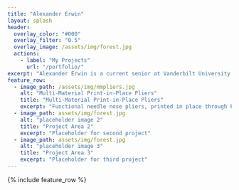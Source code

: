 ```yaml
---
title: "Alexander Erwin"
layout: splash
header:
  overlay_color: "#000"
  overlay_filter: "0.5"
  overlay_image: /assets/img/forest.jpg
  actions:
    - label: "My Projects"
      url: "/portfolio/"
excerpt: "Alexander Erwin is a current senior at Vanderbilt University studying Computer Science. He also has interest in Mathematics, English, and Digital Fabrication."
feature_row:
  - image_path: /assets/img/mmpliers.jpg
    alt: "Multi-Material Print-in-Place Pliers"
    title: "Multi-Material Print-in-Place Pliers"
    excerpt: "Functional needle nose pliers, printed in place through PLA and TPU dual extrusion. No assembly required."
  - image_path: assets/img/forest.jpg
    alt: "placeholder image 2"
    title: "Project Area 2"
    excerpt: "Placeholder for second project"
  - image_path: assets/img/forest.jpg
    alt: "placeholder image 3"
    title: "Project Area 3"
    excerpt: "Placeholder for third project"
---
```


{% include feature_row %}

